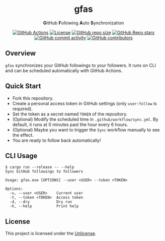 <div align="center">

# gfas

**G**itHub **F**ollowing **A**uto **S**ynchronization

[![GitHub Actions](https://img.shields.io/github/actions/workflow/status/jwcub/gfas/build.yml?style=flat-square)](https://github.com/jwcub/gfas/actions)
[![License](https://img.shields.io/github/license/jwcub/gfas?style=flat-square&color=orange)](https://github.com/jwcub/gfas/blob/main/LICENSE)
[![GitHub repo size](https://img.shields.io/github/repo-size/jwcub/gfas?style=flat-square)](https://github.com/jwcub/gfas)
[![GitHub Repo stars](https://img.shields.io/github/stars/jwcub/gfas?style=flat-square&color=yellow)](https://github.com/jwcub/gfas/stargazers)
[![GitHub commit activity](https://img.shields.io/github/commit-activity/y/jwcub/gfas?style=flat-square)](https://github.com/jwcub/gfas/commits/main/)
[![GitHub contributors](https://img.shields.io/github/contributors/jwcub/gfas?style=flat-square)](https://github.com/jwcub/gfas/graphs/contributors)

</div>

## Overview

`gfas` synchronizes your GitHub followings to your followers. It runs on CLI and can be
scheduled automatically with GitHub Actions.

## Quick Start

- Fork this repository.
- Create a personal access token in GitHub settings (only `user:follow` is required).
- Set the token as a secret named `TOKEN` of the repository.
- (Optional) Modify the scheduled time in `.github/workflow/sync.yml`. By default, it runs at 0 minutes past the hour every 6 hours.
- (Optional) Maybe you want to trigger the `Sync` workflow manually to see the effect.
- You are ready to follow back  automatically!

## CLI Usage

```plaintext
$ cargo run --release -- --help
Sync GitHub followings to followers

Usage: gfas.exe [OPTIONS] --user <USER> --token <TOKEN>

Options:
  -u, --user <USER>    Current user
  -t, --token <TOKEN>  Access token
  -d, --dry            Dry run
  -h, --help           Print help
```

## License

This project is licensed under the [Unlicense](https://github.com/jwcub/gfas/blob/main/LICENSE).
